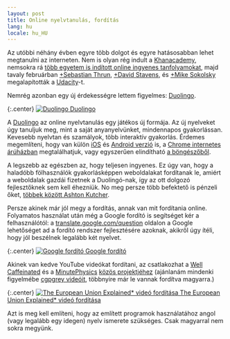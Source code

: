 ```yaml
---
layout: post
title: Online nyelvtanulás, fordítás
lang: hu
locale: hu_HU
---
```


Az utóbbi néhány évben egyre több dolgot és egyre hatásosabban lehet megtanulni
az interneten. Nem is olyan rég indult a [Khanacademy][1], nemsokra rá [több
egyetem is indított online ingyenes tanfolyamokat][2], majd tavaly februárban
[+Sebastian Thrun][4], [+David Stavens][5], és [+Mike Sokolsky][6]
megalapították a [Udacity][3]-t.

[1]: https://www.khanacademy.org/
[2]: https://www.coursera.org/
[3]: https://www.udacity.com/
[4]: https://plus.google.com/101416274833608453021
[5]: https://plus.google.com/108082951601963426010
[6]: https://plus.google.com/116392046689532645579

Nemrég azonban egy új érdekességre lettem figyelmes: [Duolingo][7].

[7]: https://www.duolingo.com/

{:.center}
[![Duolingo](/images/2013/duolingo.png)
Duolingo
][7]

A [Duolingo][7] az online nyelvtanulás egy játékos új formája. Az új nyelveket
úgy tanuljuk meg, mint a saját anyanyelvünket, mindennapos gyakorlássan.
Kevesebb nyelvtan és szamályok, több interaktív gyakorlás. Érdemes megemlíteni,
hogy van külön [iOS][8] és [Android verzió][9] is, a [Chrome internetes
árúházban][10] megtalálhatjuk, vagy egyszerűen elindítható [a böngészőből][7].

[8]: https://itunes.apple.com/us/app/duolingo-learn-languages-for/id570060128
[9]: https://play.google.com/store/apps/details?id=com.duolingo
[10]: https://chrome.google.com/webstore/detail/duolingo/aiahmijlpehemcpleichkcokhegllfjl?hl=hu

A legszebb az egészben az, hogy teljesen ingyenes. Ez úgy van, hogy a haladóbb
fölhasználók gyakorlásképpen weboldalakat fordítanak le, amiért a weboldalak
gazdái fizetnek a Duolingó-nak, így az ott dolgozó fejlesztőknek sem kell
éhezniük. No meg persze több befektető is pénzeli őket, [többek között Ashton
Kutcher][11].

[11]: https://www.post-gazette.com/stories/business/news/ashton-kutcher-backs-cmu-duos-startup-duolingo-641086/

Persze akinek már jól megy a fordítás, annak van mit fordítania online.
Folyamatos használat után még a Google fordító is segítséget kér a
felhasználótól: a [translate.google.com/question][12] oldalon a Google
lehetőséget ad a fordító rendszer fejlesztésére azoknak, akikről úgy ítéli,
hogy jól beszélnek legalább két nyelvet.

[12]: https://translate.google.com/question

{:.center}
[![Google fordító](/images/2013/google-translate.png)
Google fordító
][12]

Akinek van kedve YouTube videókat fordítani, az csatlakozhat a [Well
Caffeinated][14] és a [MinutePhysics][15] [közös projektjéhez][13] (ajánlanám
mindenki figyelmébe [cgpgrey videóit][16], többnyire már le vannak fordítva
magyarra.)

[13]: https://translate.minutephysics.com/
[14]: https://wellcaffeinated.net/
[15]: https://minutephysics.com/
[16]: https://cgpgrey.subtitl.us/

{:.center}
[![The European Union Explained\* videó fordítása](/images/2013/translate-cgpgrey.png)
The European Union Explained\* videó fordítása
][16]

Azt is meg kell említeni, hogy az említett programok használatához angol (vagy
legalább egy idegen) nyelv ismerete szükséges. Csak magyarral nem sokra
megyünk.

